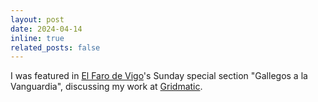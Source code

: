 ```yaml
---
layout: post
date: 2024-04-14
inline: true
related_posts: false
---
```


I was featured in <a href="{{'/assets/pdf/2024-04-14_faro_de_vigo.pdf' |
prepend: site.baseurl |
prepend: site.url }}">El Faro de Vigo</a>'s Sunday special section "Gallegos a
la Vanguardia", discussing my work at <a
href="https://www.gridmatic.com/">Gridmatic</a>.